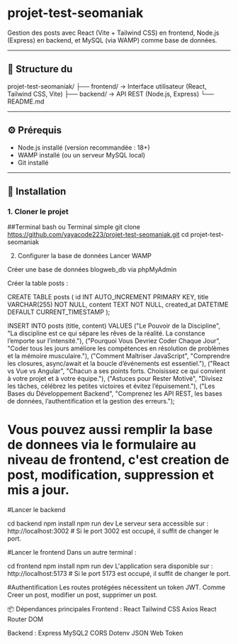 # projet-test-seomaniak 

Gestion des posts avec React (Vite + Tailwind CSS) en frontend, Node.js (Express) en backend, et MySQL (via WAMP) comme base de données.

---

## 📁 Structure du 

 projet-test-seomaniak/
├── frontend/ → Interface utilisateur (React, Tailwind CSS, Vite)
├── backend/ → API REST (Node.js, Express)
└── README.md


---

## ⚙️ Prérequis

- Node.js installé (version recommandée : 18+)
- WAMP installé (ou un serveur MySQL local)
- Git installé

---

## 🔧 Installation

### 1. Cloner le projet

##Terminal bash ou Terminal simple
git clone https://github.com/yayacode223/projet-test-seomaniak.git
cd projet-test-seomaniak

2. Configurer la base de données
Lancer WAMP

Créer une base de données blogweb_db via phpMyAdmin

Créer la table posts :

CREATE TABLE posts (
  id INT AUTO_INCREMENT PRIMARY KEY,
  title VARCHAR(255) NOT NULL,
  content TEXT NOT NULL,
  created_at DATETIME DEFAULT CURRENT_TIMESTAMP
);


INSERT INTO posts (title, content) VALUES
("Le Pouvoir de la Discipline", "La discipline est ce qui sépare les rêves de la réalité. La constance l’emporte sur l’intensité."),
("Pourquoi Vous Devriez Coder Chaque Jour", "Coder tous les jours améliore les compétences en résolution de problèmes et la mémoire musculaire."),
("Comment Maîtriser JavaScript", "Comprendre les closures, async/await et la boucle d’événements est essentiel."),
("React vs Vue vs Angular", "Chacun a ses points forts. Choisissez ce qui convient à votre projet et à votre équipe."),
("Astuces pour Rester Motivé", "Divisez les tâches, célébrez les petites victoires et évitez l’épuisement."),
("Les Bases du Développement Backend", "Comprenez les API REST, les bases de données, l’authentification et la gestion des erreurs.");

# Vous pouvez aussi remplir la base de donnees via le formulaire au niveau de frontend, c'est creation de post, modification, suppression et mis a jour.

#Lancer le backend

cd backend
npm install
npm run dev
Le serveur sera accessible sur : http://localhost:3002 # Si le port 3002 est occupé, il suffit de changer le port.

#Lancer le frontend
Dans un autre terminal :

cd frontend
npm install
npm run dev
L'application sera disponible sur : http://localhost:5173 # Si le port 5173 est occupé, il suffit de changer le port.


#Authentification
Les routes protégées nécessitent un token JWT. 
Comme Creer un post, modifier un post, supprimer un post. 



📦 Dépendances principales
Frontend :
React
Tailwind CSS
Axios
React Router DOM

Backend :
Express
MySQL2
CORS
Dotenv
JSON Web Token


